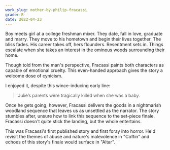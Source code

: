 ```yaml
---
work_slug: mother-by-philip-fracassi
grade: B-
date: 2022-04-23
---
```


Boy meets girl at a college freshman mixer. They date, fall in love, graduate and marry. They move to his hometown and begin their lives together. The bliss fades. His career takes off, hers flounders. Resentment sets in. Things escalate when she takes an interest in the ominous woods surrounding their home.

<!-- end -->

Though told from the man's perspective, Fracassi paints both characters as capable of emotional cruelty. This even-handed approach gives the story a welcome dose of cynicism.

I enjoyed it, despite this wince-inducing early line:

> Julie’s parents were tragically killed when she was a baby.

Once he gets going, however, Fracassi delivers the goods in a nightmarish woodland sequence that leaves us as unsettled as the narrator. The story stumbles after, unsure how to link this sequence to the set-piece finale. Fracassi doesn't quite stick the landing, but the whole entertains.

This was Fracassi's first published story and first foray into horror. He'd revisit the themes of abuse and nature's malevolence in <span data-work-slug="coffin-by-philip-fracassi">"Coffin"</span> and echoes of this story's finale would surface in <span data-work-slug="altar-by-philip-fracassi">"Altar"</span>.

